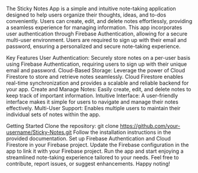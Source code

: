 The Sticky Notes App is a simple and intuitive note-taking application designed to help users organize their thoughts, ideas, and to-dos conveniently. Users can create, edit, and delete notes effortlessly, providing a seamless experience for managing information. This app incorporates user authentication through Firebase Authentication, allowing for a secure multi-user environment. Users are required to sign up with their email and password, ensuring a personalized and secure note-taking experience.

Key Features
User Authentication: Securely store notes on a per-user basis using Firebase Authentication, requiring users to sign up with their unique email and password.
Cloud-Based Storage: Leverage the power of Cloud Firestore to store and retrieve notes seamlessly. Cloud Firestore enables real-time synchronization and provides a scalable and reliable backend for your app.
Create and Manage Notes: Easily create, edit, and delete notes to keep track of important information.
Intuitive Interface: A user-friendly interface makes it simple for users to navigate and manage their notes effectively.
Multi-User Support: Enables multiple users to maintain their individual sets of notes within the app.

Getting Started
Clone the repository: git clone https://github.com/your-username/Sticky-Notes.git
Follow the installation instructions in the provided documentation.
Set up Firebase Authentication and Cloud Firestore in your Firebase project.
Update the Firebase configuration in the app to link it with your Firebase project.
Run the app and start enjoying a streamlined note-taking experience tailored to your needs.
Feel free to contribute, report issues, or suggest enhancements. Happy noting!
